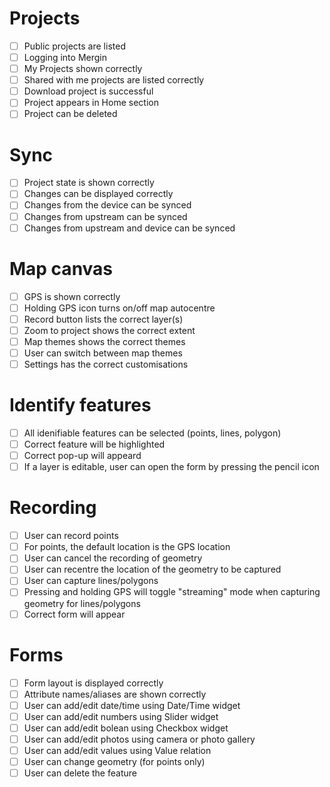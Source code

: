 # Projects

- [ ] Public projects are listed
- [ ] Logging into Mergin
- [ ] My Projects shown correctly
- [ ] Shared with me projects are listed correctly
- [ ] Download project is successful
- [ ] Project appears in Home section
- [ ] Project can be deleted

# Sync
- [ ] Project state is shown correctly
- [ ] Changes can be displayed correctly
- [ ] Changes from the device can be synced
- [ ] Changes from upstream can be synced
- [ ] Changes from upstream and device can be synced

# Map canvas
- [ ] GPS is shown correctly
- [ ] Holding GPS icon turns on/off map autocentre
- [ ] Record button lists the correct layer(s)
- [ ] Zoom to project shows the correct extent
- [ ] Map themes shows the correct themes
- [ ] User can switch between map themes
- [ ] Settings has the correct customisations

# Identify features
- [ ] All idenifiable features can be selected (points, lines, polygon)
- [ ] Correct feature will be highlighted
- [ ] Correct pop-up will appeard
- [ ] If a layer is editable, user can open the form by pressing the pencil icon

# Recording
- [ ] User can record points
- [ ] For points, the default location is the GPS location
- [ ] User can cancel the recording of geometry
- [ ] User can recentre the location of the geometry to be captured
- [ ] User can capture lines/polygons
- [ ] Pressing and holding GPS will toggle "streaming" mode when capturing geometry for lines/polygons
- [ ] Correct form will appear

# Forms
- [ ] Form layout is displayed correctly
- [ ] Attribute names/aliases are shown correctly
- [ ] User can add/edit date/time using Date/Time widget
- [ ] User can add/edit numbers using Slider widget
- [ ] User can add/edit bolean using Checkbox widget
- [ ] User can add/edit photos using camera or photo gallery
- [ ] User can add/edit values using Value relation
- [ ] User can change geometry (for points only)
- [ ] User can delete the feature
